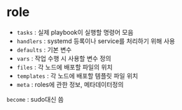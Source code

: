 # role

- `tasks` : 실제 playbook이 실행할 명령어 모음
- `handlers` : systemd 등록이나 service를 처리하기 위해 사용
- `defaults` : 기본 변수
- `vars` : 작업 수행 시 사용할 변수 정의
- `files` : 각 노드에 배포할 파일의 위치
- `templates` : 각 노드에 배포할 템플릿 파일 위치
- `meta` : roles에 관한 정보, 메타데이터정의


`become` : sudo대신 씀